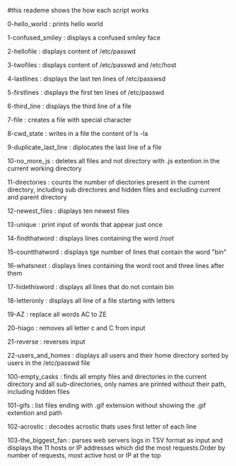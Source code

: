 #this reademe shows the how each script works

0-hello_world : prints hello world

1-confused_smiley : displays a confused smiley face

2-hellofile : displays content of /etc/passwd

3-twofiles : displays content of /etc/passwd and /etc/host

4-lastlines : displays the last ten lines of /etc/passwsd

5-firstlines : displays the first ten lines of /etc/passwd

6-third_line : displays the third line of a file

7-file : creates a file with special character

8-cwd_state : writes in a file the content of ls -la

9-duplicate_last_line : diplocates the last line of a file

10-no_more_js : deletes all files and not directory with .js extention in the current working directory


11-directories : counts the number of diectories present in the current directory, including sub directores and hidden files and excluding current and parent directory

12-newest_files : displays ten newest files

13-unique : print input of words that appear just once

14-findthatword : displays lines containing the word /root

15-countthatword : displays tge number of lines that contain the word "bin"

16-whatsnext : displays lines containing the word root and three lines after them

17-hidethisword : displays all lines that do not contain bin

18-letteronly : displays all line of a file starting with letters

19-AZ : replace all words AC to ZE

20-hiago : removes all letter c and C from input

21-reverse : reverses input

22-users_and_homes : displays all users and their home directory sorted by users in the /etc/passwd file

100-empty_casks : finds all empty files and directories in the current directory and all sub-directories, only names are printed without their path, including hidden files

101-gifs : list files ending with .gif extension without showing the .gif extention and path

102-acrostic : decodes acrostic thats uses first letter of each line

103-the_biggest_fan :  parses web servers logs in TSV format as input and displays the 11 hosts or IP addresses which did the most requests.Order by number of requests, most active host or IP at the top


